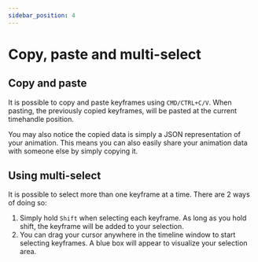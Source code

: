 ```yaml
---
sidebar_position: 4
---
```


# Copy, paste and multi-select
## Copy and paste
It is possible to copy and paste keyframes using `CMD/CTRL+C/V`. When pasting, the previously copied keyframes, will be pasted at the current timehandle position.

You may also notice the copied data is simply a JSON representation of your animation. This means you can also easily share your animation data with someone else by simply copying it.

## Using multi-select
It is possible to select more than one keyframe at a time. There are 2 ways of doing so: 

1. Simply hold `Shift` when selecting each keyframe. As long as you hold shift, the keyframe will be added to your selection.
2. You can drag your cursor anywhere in the timeline window to start selecting keyframes. A blue box will appear to visualize your selection area.
